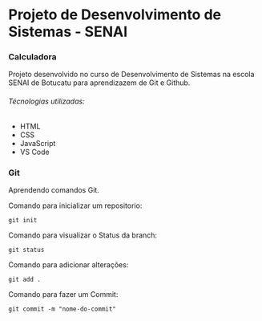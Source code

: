 # Projeto de Desenvolvimento de Sistemas - SENAI

### Calculadora

Projeto desenvolvido no curso de Desenvolvimento de Sistemas na escola SENAI de Botucatu para aprendizazem de Git e Github.

###### Técnologias utilizadas:
- HTML
- CSS
- JavaScript
- VS Code

### Git
Aprendendo comandos Git.

Comando para inicializar um repositorio:
```
git init
```
Comando para visualizar o Status da branch:
```
git status
```
Comando para adicionar alterações:
```
git add .
```
Comando para fazer um Commit:
```
git commit -m "nome-do-commit"
```